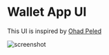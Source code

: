 # Wallet App UI

This UI is inspired by [Ohad Peled](https://dribbble.com/shots/9084817-Conceptual-Dashboard-Screen)

![screenshot](https://i.ibb.co/tZhL18p/Screenshot-1595654474.png)

